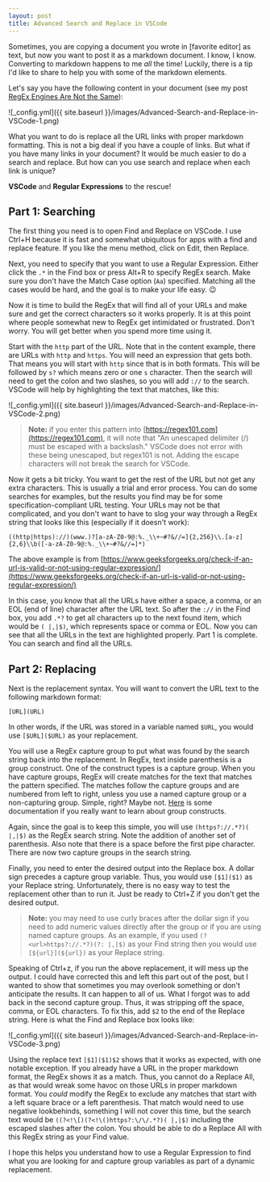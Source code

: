 ```yaml
---
layout: post
title: Advanced Search and Replace in VSCode 
---
```


Sometimes, you are copying a document you wrote in [favorite editor] as text, but now you want to post it as a markdown document. I know, I know. Converting to markdown happens to me _all_ the time! Luckily, there is a tip I'd like to share to help you with some of the markdown elements.

Let's say you have the following content in your document (see my post [RegEx Engines Are Not the Same](https://blog.stevenjudd.com/RegEx-Engines-Are-Not-The-Same/)):

![_config.yml]({{ site.baseurl }}/images/Advanced-Search-and-Replace-in-VSCode-1.png)

What you want to do is replace all the URL links with proper markdown formatting. This is not a big deal if you have a couple of links. But what if you have many links in your document? It would be much easier to do a search and replace. But how can you use search and replace when each link is unique?

**VSCode** and **Regular Expressions** to the rescue!

## Part 1: Searching

The first thing you need is to open Find and Replace on VSCode. I use Ctrl+H because it is fast and somewhat ubiquitous for apps with a find and replace feature. If you like the menu method, click on Edit, then Replace.

Next, you need to specify that you want to use a Regular Expression. Either click the ```.*``` in the Find box or press Alt+R to specify RegEx search. Make sure you don't have the Match Case option (```Aa```) specified. Matching all the cases would be hard, and the goal is to make your life easy. 😉

Now it is time to build the RegEx that will find all of your URLs and make sure and get the correct characters so it works properly. It is at this point where people somewhat new to RegEx get intimidated or frustrated. Don't worry. You will get better when you spend more time using it.

Start with the ```http``` part of the URL. Note that in the content example, there are URLs with ```http``` and ```https```. You will need an expression that gets both. That means you will start with ```http``` since that is in both formats. This will be followed by ```s?``` which means zero or one ```s``` character. Then the search will need to get the colon and two slashes, so you will add ```://``` to the search. VSCode will help by highlighting the text that matches, like this:

![_config.yml]({{ site.baseurl }}/images/Advanced-Search-and-Replace-in-VSCode-2.png)

> **Note:** if you enter this pattern into [https://regex101.com](https://regex101.com), it will note that "An unescaped delimiter (/) must be escaped with a backslash." VSCode does not error with these being unescaped, but regex101 is not. Adding the escape characters will not break the search for VSCode.

Now it gets a bit tricky. You want to get the rest of the URL but not get any extra characters. This is usually a trial and error process. You can do some searches for examples, but the results you find may be for some specification-compliant URL testing. Your URLs may not be that complicated, and you don't want to have to slog your way through a RegEx string that looks like this (especially if it doesn't work):

```((http|https)://)(www.)?[a-zA-Z0-9@:%._\\+~#?&//=]{2,256}\\.[a-z]{2,6}\\b([-a-zA-Z0-9@:%._\\+~#?&//=]*)```

The above example is from [https://www.geeksforgeeks.org/check-if-an-url-is-valid-or-not-using-regular-expression/](https://www.geeksforgeeks.org/check-if-an-url-is-valid-or-not-using-regular-expression/)

In this case, you know that all the URLs have either a space, a comma, or an EOL (end of line) character after the URL text. So after the ```://``` in the Find box, you add ```.*?``` to get all characters up to the next found item, which would be ```( |,|$)```, which represents space or comma or EOL. Now you can see that all the URLs in the text are highlighted properly. Part 1 is complete. You can search and find all the URLs.

## Part 2: Replacing

Next is the replacement syntax. You will want to convert the URL text to the following markdown format:

```[URL](URL)```

In other words, if the URL was stored in a variable named ```$URL```, you would use ```[$URL]($URL)``` as your replacement.

You will use a RegEx capture group to put what was found by the search string back into the replacement. In RegEx, text inside parenthesis is a group construct. One of the construct types is a capture group. When you have capture groups, RegEx will create matches for the text that matches the pattern specified. The matches follow the capture groups and are numbered from left to right, unless you use a named capture group or a non-capturing group. Simple, right? Maybe not. [Here](https://docs.microsoft.com/en-us/dotnet/standard/base-types/regular-expression-language-quick-reference#grouping-constructs) is some documentation if you really want to learn about group constructs.

Again, since the goal is to keep this simple, you will use ```(https?://.*?)( |,|$)``` as the RegEx search string. Note the addition of another set of parenthesis. Also note that there is a space before the first pipe character. There are now two capture groups in the search string.

Finally, you need to enter the desired output into the Replace box. A dollar sign precedes a capture group variable. Thus, you would use ```[$1]($1)``` as your Replace string. Unfortunately, there is no easy way to test the replacement other than to run it. Just be ready to Ctrl+Z if you don't get the desired output.

> **Note:** you may need to use curly braces after the dollar sign if you need to add numeric values directly after the group or if you are using named capture groups. As an example, if you used ```(?<url>https?://.*?)(?: |,|$)``` as your Find string then you would use ```[${url}](${url})``` as your Replace string.

Speaking of Ctrl+z, if you run the above replacement, it will mess up the output. I could have corrected this and left this part out of the post, but I wanted to show that sometimes you may overlook something or don't anticipate the results. It can happen to all of us. What I forgot was to add back in the second capture group. Thus, it was stripping off the space, comma, or EOL characters. To fix this, add ```$2``` to the end of the Replace string. Here is what the Find and Replace box looks like:

![_config.yml]({{ site.baseurl }}/images/Advanced-Search-and-Replace-in-VSCode-3.png)

Using the replace text ```[$1]($1)$2``` shows that it works as expected, with one notable exception. If you already have a URL in the proper markdown format, the RegEx shows it as a match. Thus, you cannot do a Replace All, as that would wreak some havoc on those URLs in proper markdown format. You _could_ modify the RegEx to exclude any matches that start with a left square brace or a left parenthesis. That match would need to use negative lookbehinds, something I will not cover this time, but the search text would be ```((?<!\[)(?<!\()https?:\/\/.*?)( |,|$)``` including the escaped slashes after the colon. You should be able to do a Replace All with this RegEx string as your Find value.

I hope this helps you understand how to use a Regular Expression to find what you are looking for and capture group variables as part of a dynamic replacement.

